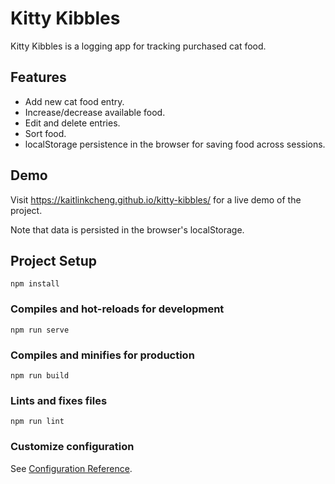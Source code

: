# Kitty Kibbles
Kitty Kibbles is a logging app for tracking purchased cat food.

## Features
- Add new cat food entry.
- Increase/decrease available food.
- Edit and delete entries.
- Sort food.
- localStorage persistence in the browser for saving food across sessions.

## Demo
Visit https://kaitlinkcheng.github.io/kitty-kibbles/ for a live demo of the project.

Note that data is persisted in the browser's localStorage.

## Project Setup
```
npm install
```

### Compiles and hot-reloads for development
```
npm run serve
```

### Compiles and minifies for production
```
npm run build
```

### Lints and fixes files
```
npm run lint
```

### Customize configuration
See [Configuration Reference](https://cli.vuejs.org/config/).
